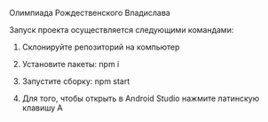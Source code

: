 Олимпиада Рождественского Владислава

Запуск проекта осуществляется следующими командами:

1) Склонируйте репозиторий на компьютер

2) Установите пакеты: npm i

3) Запустите сборку: npm start

4) Для того, чтобы открыть в Android Studio нажмите латинскую клавишу A

